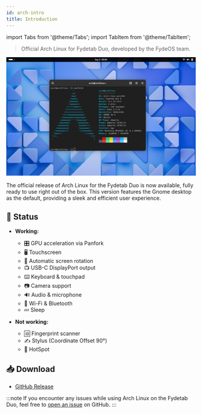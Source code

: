 ```yaml
---
id: arch-intro
title: Introduction
---
```


import Tabs from '@theme/Tabs';
import TabItem from '@theme/TabItem';

> Official Arch Linux for Fydetab Duo, developed by the FydeOS team.



![arch preview](/img/arch_preview_gnome.jpeg)

The official release of Arch Linux for the Fydetab Duo is now available, fully ready to use right out of the box. This version features the Gnome desktop as the default, providing a sleek and efficient user experience.

## 🔄 Status

- **Working:**
  - 🎛️ GPU acceleration via Panfork
  - 🖥️ Touchscreen 
  - 🔄 Automatic screen rotation
  - 📺 USB-C DisplayPort output
  - ⌨️ Keyboard & touchpad
  - 📷 Camera support
  - 🔊 Audio & microphone
  - 📶 Wi-Fi & Bluetooth 
  - 💤 Sleep

- **Not working:**
  - 🆔 Fingerprint scanner
  - ✍️ Stylus (Coordinate Offset 90°)
  - 📶 HotSpot

## 📥 Download 

- [GitHub Release](https://github.com/Linux-for-Fydetab-Duo/images/releases)

:::note
If you encounter any issues while using Arch Linux on the Fydetab Duo, feel free to [open an issue](https://github.com/Linux-for-Fydetab-Duo/images/issues) on GitHub.
:::